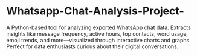 # Whatsapp-Chat-Analysis-Project-
A Python-based tool for analyzing exported WhatsApp chat data. Extracts insights like message frequency, active hours, top contacts, word usage, emoji trends, and more—visualized through interactive charts and graphs. Perfect for data enthusiasts curious about their digital conversations.
